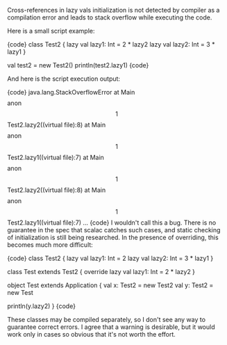 Cross-references in lazy vals initialization is not detected by compiler as a compilation error and leads to stack overflow while executing the code.

Here is a small script example:

{code}
class Test2 {
  lazy val lazy1: Int = 2 * lazy2
  lazy val lazy2: Int = 3 * lazy1
}

val test2 = new Test2()
println(test2.lazy1)
{code}

And here is the script execution output:

{code}
java.lang.StackOverflowError
        at Main$$$$anon$$1$$Test2.lazy2((virtual file):8)
        at Main$$$$anon$$1$$Test2.lazy1((virtual file):7)
        at Main$$$$anon$$1$$Test2.lazy2((virtual file):8)
        at Main$$$$anon$$1$$Test2.lazy1((virtual file):7)
        ...
{code}
I wouldn't call this a bug. There is no guarantee in the spec that scalac catches such cases, and static checking of initialization is still being researched. In the presence of overriding, this becomes much more difficult:

{code}
class Test2 {
  lazy val lazy1: Int = 2
  lazy val lazy2: Int = 3 * lazy1
}

class Test extends Test2 {
  override lazy val lazy1: Int = 2  * lazy2
}

object Test extends Application {
  val x: Test2 = new Test2
  val y: Test2 = new Test

  println(y.lazy2)
}
{code}

These classes may be compiled separately, so I don't see any way to guarantee correct errors. I agree that a warning is desirable, but it would work only in cases so obvious that it's not worth the effort. 
